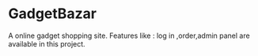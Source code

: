 # GadgetBazar
A online gadget shopping site. Features like : log in ,order,admin panel are available in this project. 
